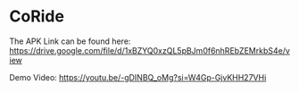 # CoRide
The APK Link can be found here:
https://drive.google.com/file/d/1xBZYQ0xzQL5pBJm0f6nhREbZEMrkbS4e/view

Demo Video:
https://youtu.be/-gDINBQ_oMg?si=W4Gp-GjvKHH27VHi
